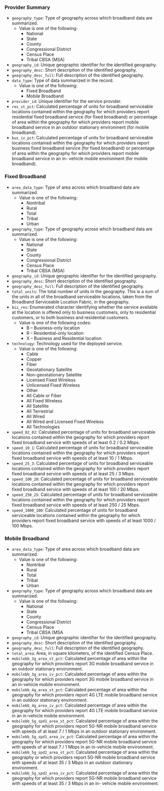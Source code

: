 ### Provider Summary
- `geography_type`: Type of geography across which broadband data are summarized.
    - Value is one of the following:
        - National
        - State
        - County
        - Congressional District
        - Census Place
        - Tribal CBSA (MSA)
- `geography_id`: Unique geographic identifier for the identified geography.
- `geography_desc`: Short description of the identified geography.
- `geography_desc_full`: Full description of the identified geography.
- `data_type`: Type of data summarized in the record.
    - Value is one of the following:
        - Fixed Broadband
        - Mobile Broadband
- `provider_id`: Unique identifier for the service provider.
- `res_st_pct`: Calculated percentage of units for broadband serviceable locations
  contained within the geography for which providers report residential fixed broadband
  service (for fixed broadband) or percentage of area within the geography for which
  providers report mobile broadband service in an outdoor stationary environment (for mobile broadband).
- `bus_iv_pct`: Calculated percentage of units for broadband serviceable locations contained within the
  geography for which providers report business fixed broadband service (for fixed broadband) or
  percentage of area within the geography for which providers report mobile broadband service in an in-
  vehicle mobile environment (for mobile broadband).
### Fixed Broadband
- `area_data_type`: Type of area across which broadband data are summarized.
    - Value is one of the following:
        - Nontribal
        - Rural
        - Total
        - Tribal
        - Urban
- `geography_type`: Type of geography across which broadband data are summarized.
    - Value is one of the following:
        - National
        - State
        - County
        - Congressional District
        - Census Place
        - Tribal CBSA (MSA)
- `geography_id`: Unique geographic identifier for the identified geography.
- `geography_desc`: Short description of the identified geography.
- `geography_desc_full`: Full description of the identified geography.
- `total_units`: The total number of units in the geography. This is a sum of the units in all of the
  broadband serviceable locations, taken from the Broadband Serviceable Location Fabric, in the geography.
- `biz_res`: Enumerated character identifying whether the service available at the location is offered only to
  business customers, only to residential customers, or to both business and residential customers.
    - Value is one of the following codes:
        - B – Business-only location
        - R – Residential-only location
        - X – Business and Residential location
- `technology`: Technology used for the deployed service.
    - Value is one of the following:
        - Cable
        - Copper
        - Fiber
        - Geostationary Satellite
        - Non-geostationary Satellite
        - Licensed Fixed Wireless
        - Unlicensed Fixed Wireless
        - Other
        - All Cable or Fiber
        - All Fixed Wireless
        - All Satellite
        - All Terrestrial
        - All Wired
        - All Wired and Licensed Fixed Wireless
        - All Technologies
- `speed_02_02`: Calculated percentage of units for broadband serviceable locations contained within the geography
for which providers report fixed broadband service with speeds of at least 0.2 / 0.2 Mbps.
- `speed_10_1`: Calculated percentage of units for broadband serviceable locations contained within the geography
for which providers report fixed broadband service with speeds of at least 10 / 1 Mbps.
- `speed_25_3`: Calculated percentage of units for broadband serviceable locations contained within the geography
for which providers report fixed broadband service with speeds of at least 25 / 3 Mbps.
- `speed_100_20`: Calculated percentage of units for broadband serviceable locations contained within the geography
for which providers report fixed broadband service with speeds of at least 100 / 20 Mbps.
- `speed_250_25`: Calculated percentage of units for broadband serviceable locations contained within the geography
for which providers report fixed broadband service with speeds of at least 250 / 25 Mbps.
- `speed_1000_100`: Calculated percentage of units for broadband serviceable locations contained within the geography
for which providers report fixed broadband service with speeds of at least 1000 / 100 Mbps.

### Mobile Broadband
- `area_data_type`: Type of area across which broadband data are summarized.
    - Value is one of the following:
        - Nontribal
        - Rural
        - Total
        - Tribal
        - Urban
- `geography_type`: Type of geography across which broadband data are summarized.
    - Value is one of the following:
        - National
        - State
        - County
        - Congressional District
        - Census Place
        - Tribal CBSA (MSA
- `geography_id`: Unique geographic identifier for the identified geography.
- `geography_desc`: Short description of the identified geography.
- `geography_desc_full`: Full description of the identified geography.
- `total_area`: Area, in square kilometers, of the identified Census Place.
- `mobilebb_3g_area_st_pct`: Calculated percentage of area within the geography for which providers report 3G mobile broadband service in an outdoor stationary environment.
- `mobilebb_3g_area_iv_pct`: Calculated percentage of area within the geography for which providers report 3G mobile broadband service in an in-vehicle mobile environment.
- `mobilebb_4g_area_st_pct`: Calculated percentage of area within the geography for which providers report 4G LTE mobile broadband service in an outdoor stationary environment.
- `mobilebb_4g_area_iv_pct`: Calculated percentage of area within the geography for which providers report 4G LTE mobile broadband service in an in-vehicle mobile environment.
- `mobilebb_5g_spd1_area_st_pct`: Calculated percentage of area within the geography for which providers report 5G-NR mobile broadband service with speeds of at least 7 / 1 Mbps in an outdoor
stationary environment.
- `mobilebb_5g_spd1_area_iv_pct`: Calculated percentage of area within the geography for which providers report 5G-NR mobile broadband service with speeds of at least 7 / 1 Mbps in an in-vehicle
mobile environment.
- `mobilebb_5g_spd2_area_st_pct`: Calculated percentage of area within the geography or which providers report 5G-NR mobile broadband service with speeds of at least 35 / 3 Mbps in an outdoor
stationary environment.
- `mobilebb_5g_spd2_area_iv_pct`: Calculated percentage of area within the geography for which providers report 5G-NR mobile broadband service with speeds of at least 35 / 3 Mbps in an in-
vehicle mobile environment.







